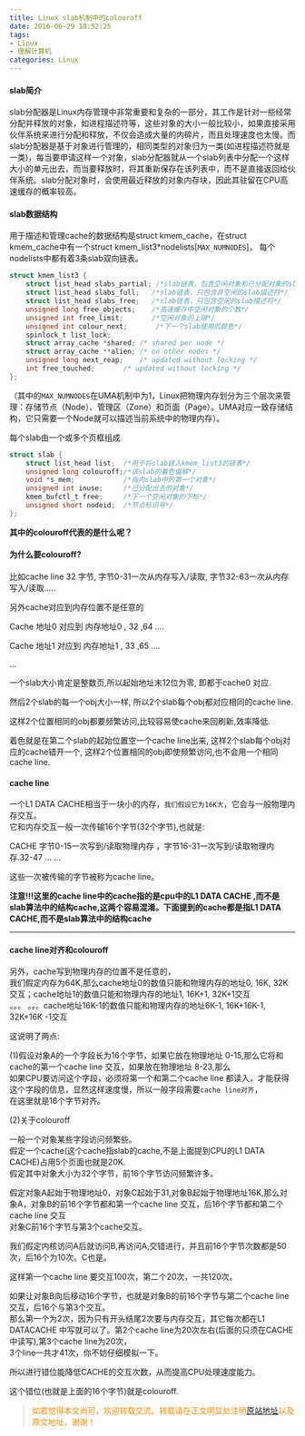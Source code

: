 ```yaml
---
title: Linux slab机制中的colouroff
date: 2016-06-29 18:52:25
tags:
- Linux
- 理解计算机
categories: Linux
---
```


#### slab简介

slab分配器是Linux内存管理中非常重要和复杂的一部分，其工作是针对一些经常分配并释放的对象，如进程描述符等，这些对象的大小一般比较小，如果直接采用伙伴系统来进行分配和释放，不仅会造成大量的内碎片，而且处理速度也太慢。而slab分配器是基于对象进行管理的，相同类型的对象归为一类(如进程描述符就是一类)，每当要申请这样一个对象，slab分配器就从一个slab列表中分配一个这样大小的单元出去，而当要释放时，将其重新保存在该列表中，而不是直接返回给伙伴系统。slab分配对象时，会使用最近释放的对象内存块，因此其驻留在CPU高速缓存的概率较高。

#### slab数据结构
用于描述和管理cache的数据结构是struct kmem_cache，在struct kmem_cache中有一个struct kmem_list3*nodelists[`MAX_NUMNODES`]，
每个nodelists中都有着3条slab双向链表。
``` c
struct kmem_list3 {  
    struct list_head slabs_partial; /*slab链表，包含空闲对象和已分配对象的slab描述符*/  
    struct list_head slabs_full;   /*slab链表，只包含非空闲的slab描述符*/  
    struct list_head slabs_free;   /*slab链表，只包含空闲的slab描述符*/  
    unsigned long free_objects;    /*高速缓存中空闲对象的个数*/  
    unsigned int free_limit;       /*空闲对象的上限*/  
    unsigned int colour_next;       /*下一个slab使用的颜色*/  
    spinlock_t list_lock;  
    struct array_cache *shared; /* shared per node */  
    struct array_cache **alien; /* on other nodes */  
    unsigned long next_reap;    /* updated without locking */  
    int free_touched;       /* updated without locking */  
};  
```

（其中的`MAX_NUMNODES`在UMA机制中为1，Linux把物理内存划分为三个层次来管理：存储节点（Node）、管理区（Zone）和页面（Page）。UMA对应一致存储结构，它只需要一个Node就可以描述当前系统中的物理内存）。

每个slab由一个或多个页框组成
``` c
struct slab {  
    struct list_head list;  /*用于将slab链入kmem_list3的链表*/  
    unsigned long colouroff;/*该slab的着色偏移*/  
    void *s_mem;            /*指向slab中的第一个对象*/  
    unsigned int inuse;     /*已分配出去的对象*/  
    kmem_bufctl_t free;     /*下一个空闲对象的下标*/  
    unsigned short nodeid;  /*节点标识号*/  
};  
```

**其中的colouroff代表的是什么呢？**

#### 为什么要colouroff?

比如cache line 32 字节,  字节0-31一次从内存写入/读取, 字节32-63一次从内存写入/读取…..


另外cache对应到内存位置不是任意的

Cache 地址0 对应到 内存地址0 , 32 ,64 ….

Cache 地址1 对应到 内存地址1 , 33 ,65 ….

…


一个slab大小肯定是整数页,所以起始地址末12位为零, 即都于cache0 对应.

然后2个slab的每一个obj大小一样, 所以2个slab每个obj都对应相同的cache line.

这样2个位置相同的obj都要频繁访问,比较容易使cache来回刷新,效率降低.


着色就是在第二个slab的起始位置空一个cache line出来, 这样2个slab每个obj对应的cache错开一个, 这样2个位置相同的obj即使频繁访问,也不会用一个相同cache line.

#### cache line

一个L1 DATA CACHE相当于一块小的内存，`我们假设它为16K大`，它会与一般物理内存交互。  
它和内存交互一般一次传输16个字节(32个字节),也就是:  


CACHE 字节0-15一次写到/读取物理内存 ，字节16-31一次写到/读取物理内存.32-47 ... ...  

这些一次被传输的字节被称为cache line。  

**注意!!!这里的cache line中的cache指的是cpu中的L1 DATA CACHE ,而不是slab算法中的结构cache,这两个容易混淆。下面提到的cache都是指L1 DATA CACHE,而不是slab算法中的结构cache**  

--------------------------------------------------------------  
#### cache line对齐和colouroff

另外，cache写到物理内存的位置不是任意的，  
我们假定内存为64K,那么cache地址0的数值只能和物理内存的地址0, 16K, 32K交互；cache地址1的数值只能和物理内存的地址1, 16K+1, 32K+1交互  
。。。 。。。cache地址16K-1的数值只能和物理内存的地址6K-1, 16K+16K-1, 32K+16K -1交互  

这说明了两点:  

(1)假设对象A的一个字段长为16个字节，如果它放在物理地址 0-15,那么它将和cache的第一个cache line 交互，如果放在物理地址 8-23,那么  
如果CPU要访问这个字段，必须将第一个和第二个cache line 都读入，才能获得这个字段的信息，显然这样速度慢，所以一般字段需要`cache line对齐`，  
在这里就是16个字节对齐。  


(2)关于colouroff  

一般一个对象某些字段访问频繁些。  
假定一个cache(这个cache指slab的cache,不是上面提到CPU的L1 DATA CACHE)占用5个页面也就是20K.  
假定其中对象大小为32个字节，前16个字节访问频繁许多。  

假定对象A起始于物理地址0，对象C起始于31,对象B起始于物理地址16K,那么对象A，对象B的前16个字节都和第一个cache line 交互，后16个字节都和第二个cache line 交互  
对象C前16个字节与第3个cache交互。  

我们假定内核访问A后就访问B,再访问A,交错进行，并且前16个字节次数都是50次，后16个为10次。C也是。  

这样第一个cache line 要交互100次，第二个20次，一共120次。  

如果让对象B向后移动16个字节，也就是对象B的前16个字节与第二个cache line 交互，后16个与第3个交互。  
那么第一个为2次，因为只有开头结尾2次要与内存交互，其它每次都在L1 DATACACHE 中写就可以了。第2个cache line为20次左右(后面的只须在CACHE中读写),第3个cache line为20次，  
3个line一共才41次，你不妨仔细模拟一下。  

所以进行错位能降低CACHE的交互次数，从而提高CPU处理速度能力。  

这个错位(也就是上面的16个字节)就是colouroff.

><font color= Darkorange>如若觉得本文尚可，欢迎转载交流。转载请在正文明显处注明[原站地址](http://vinoit.me)以及原文地址，谢谢！</font> 
